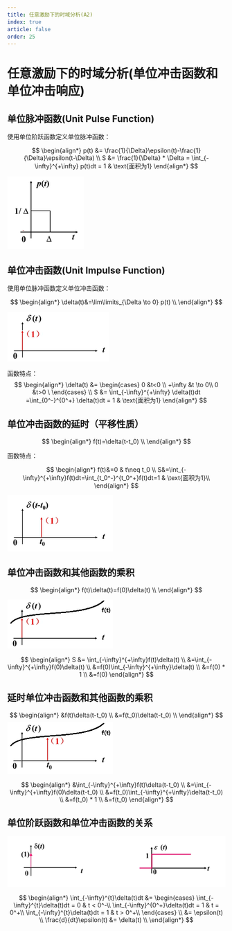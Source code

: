 ```yaml
---
title: 任意激励下的时域分析(A2)
index: true
article: false
order: 25
---
```


# 任意激励下的时域分析(单位冲击函数和单位冲击响应)


## 单位脉冲函数(Unit Pulse Function)

使用单位阶跃函数定义单位脉冲函数：

$$
\begin{align*}
    p(t) &= \frac{1}{\Delta}\epsilon(t)-\frac{1}{\Delta}\epsilon(t-\Delta) \\
    S &= \frac{1}{\Delta} * \Delta = \int_{-\infty}^{+\infty} p(t)dt = 1 & \text{面积为1}
\end{align*}
$$

![alt text](assets/images/image-35.png)


<Desmos :expressions="[
        {latex:`\\epsilon(t)=\\left\\{t<0:0,t>0:1\\right\\}`,hidden:true},
        {latex:`p(t)=\\frac{1}{\\Delta}\\epsilon(t)-\\frac{1}{\\Delta}\\epsilon(t-\\Delta)`},
        {latex:`\\Delta=1`,playing:true,sliderBounds: {min: '0',max:'1'}},
        {latex:`S=\\int_{-\\infty}^{+\\infty}p(t)dt`},
        {latex:`0\\le y\\le p(x)`},
    ]"
/>

## 单位冲击函数(Unit Impulse Function)

使用单位脉冲函数定义单位冲击函数：

$$
\begin{align*}
    \delta(t)&=\lim\limits_{\Delta \to 0} p(t) \\
\end{align*}
$$

![alt text](assets/images/image-37.png)

函数特点：
$$
\begin{align*}
    \delta(t) &= 
        \begin{cases}
            0 &t<0 \\
            +\infty &t \to 0\\
            0 &t>0 \
        \end{cases} \\
    S &= \int_{-\infty}^{+\infty} \delta(t)dt =\int_{0^-}^{0^+} \delta(t)dt = 1 & \text{面积为1}
\end{align*}
$$


<Desmos :expressions="[
        {latex:`\\epsilon(t)=\\left\\{t<0:0,t>0:1\\right\\}`,hidden:true},
        {latex:`p(t)=\\frac{1}{\\Delta}\\epsilon(t)-\\frac{1}{\\Delta}\\epsilon(t-\\Delta)`},
        {latex:`\\Delta=0.1`,sliderBounds: {min: '0',max:'1'}},
        {latex:`\\delta(t)=p(t)`},
        {latex:`S=\\int_{-\\infty}^{+\\infty}p(t)dt`},
        {latex:`0\\le y\\le \\delta(x)`},
    ]"
/>


## 单位冲击函数的延时（平移性质）

$$
\begin{align*}
    f(t)=\delta(t-t_0) \\
\end{align*}
$$

函数特点：

$$
\begin{align*}
    f(t)&=0 & t\neq t_0 \\
    S&=\int_{-\infty}^{+\infty}f(t)dt=\int_{t_0^-}^{t_0^+}f(t)dt=1  & \text{面积为1}\\
\end{align*}
$$

![alt text](assets/images/image-36.png)

<Desmos :expressions="[
        {latex:`\\epsilon(t)=\\left\\{t<0:0,t>0:1\\right\\}`,hidden:true},
        {latex:`p(t)=\\frac{1}{\\Delta}\\epsilon(t)-\\frac{1}{\\Delta}\\epsilon(t-\\Delta)`,hidden:true},
        {latex:`\\Delta=0.1`,sliderBounds: {min: '0',max:'1'}},
        {latex:`\\delta(t)=p(t)`,hidden:true},
        {latex:`f(t)=\\delta(t-t_{0})`},
        {latex:`t_{0}=1`,playing:true,sliderBounds: {min: '0',max:'1'}},
        {latex:`S=\\int_{-\\infty}^{+\\infty}f(t)dt`},
        {latex:`0\\le y\\le f(x)`},
    ]"
/>


## 单位冲击函数和其他函数的乘积

$$
\begin{align*}
    f(t)\delta(t)=f(0)\delta(t) \\
\end{align*}
$$

![alt text](assets/images/image-38.png)

$$
\begin{align*}
    S &= \int_{-\infty}^{+\infty}f(t)\delta(t) \\
    &=\int_{-\infty}^{+\infty}f(0)\delta(t) \\
    &=f(0)\int_{-\infty}^{+\infty}\delta(t) \\
    &=f(0) * 1 \\
    &=f(0) 
\end{align*}
$$

## 延时单位冲击函数和其他函数的乘积

$$
\begin{align*}
    &f(t)\delta(t-t_0)  \\
    &=f(t_0)\delta(t-t_0) \\
\end{align*}
$$
![alt text](assets/images/image-39.png)

$$
\begin{align*}
    &\int_{-\infty}^{+\infty}f(t)\delta(t-t_0) \\
    &=\int_{-\infty}^{+\infty}f(0)\delta(t-t_0) \\
    &=f(t_0)\int_{-\infty}^{+\infty}\delta(t-t_0) \\
    &=f(t_0) * 1 \\
    &=f(t_0) 
\end{align*}
$$


## 单位阶跃函数和单位冲击函数的关系

![alt text](assets/images/image-40.png)

$$
\begin{align*}
    \int_{-\infty}^{t}\delta(t)dt &=
    \begin{cases}
        \int_{-\infty}^{t}\delta(t)dt = 0  & t < 0^-\\
        \int_{-\infty}^{0^+}\delta(t)dt = 1 & t = 0^+\\
        \int_{-\infty}^{t}\delta(t)dt = 1 & t > 0^+\\
    \end{cases} \\
    &= \epsilon(t) \\
    \frac{d}{dt}\epsilon(t) &= \delta(t) \\
\end{align*}
$$
